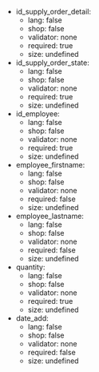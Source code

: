  * id_supply_order_detail:
    * lang: false
    * shop: false
    * validator: none
    * required: true
    * size: undefined
 * id_supply_order_state:
    * lang: false
    * shop: false
    * validator: none
    * required: true
    * size: undefined
 * id_employee:
    * lang: false
    * shop: false
    * validator: none
    * required: true
    * size: undefined
 * employee_firstname:
    * lang: false
    * shop: false
    * validator: none
    * required: false
    * size: undefined
 * employee_lastname:
    * lang: false
    * shop: false
    * validator: none
    * required: false
    * size: undefined
 * quantity:
    * lang: false
    * shop: false
    * validator: none
    * required: true
    * size: undefined
 * date_add:
    * lang: false
    * shop: false
    * validator: none
    * required: false
    * size: undefined
